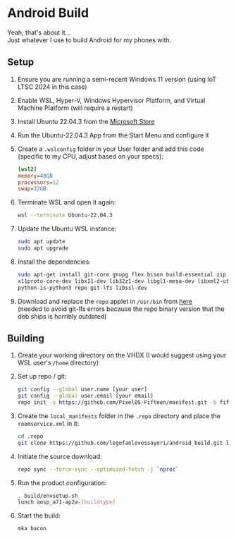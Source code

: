 # Android Build

Yeah, that's about it...  
Just whatever I use to build Android for my phones with.

## Setup

1. Ensure you are running a semi-recent Windows 11 version (using IoT LTSC 2024 in this case)
2. Enable WSL, Hyper-V, Windows Hypervisor Platform, and Virtual Machine Platform (will require a restart)
3. Install Ubuntu 22.04.3 from the [Microsoft Store](https://www.microsoft.com/store/productId/9PN20MSR04DW)
4. Run the Ubuntu-22.04.3 App from the Start Menu and configure it
5. Create a `.wslconfig` folder in your User folder and add this code (specific to my CPU, adjust based on your specs):

   ```ini
   [wsl2]
   memory=48GB
   processors=12
   swap=32GB
   ```

6. Terminate WSL and open it again:

   ```bash
   wsl --terminate Ubuntu-22.04.3
   ```

7. Update the Ubuntu WSL instance:

   ```bash
   sudo apt update
   sudo apt upgrade
   ```

8. Install the dependencies:

   ```bash
   sudo apt-get install git-core gnupg flex bison build-essential zip curl zlib1g-dev libc6-dev-i386 \
   x11proto-core-dev libx11-dev lib32z1-dev libgl1-mesa-dev libxml2-utils xsltproc unzip fontconfig \
   python-is-python3 repo git-lfs libssl-dev
   ```

9. Download and replace the `repo` applet in `/usr/bin` from [here](https://storage.googleapis.com/git-repo-downloads/repo)  
   (needed to avoid git-lfs errors because the repo binary version that the deb ships is horribly outdated)

## Building

1. Create your working directory on the VHDX (I would suggest using your WSL user's `/home` directory)
2. Set up repo / git:

   ```bash
   git config --global user.name [your user]
   git config --global user.email [your email]
   repo init -u https://github.com/PixelOS-Fifteen/manifest.git -b fifteen --git-lfs
   ```

3. Create the `local_manifests` folder in the `.repo` directory and place the `roomservice.xml` in it:

   ```bash
   cd .repo
   git clone https://github.com/legofanlovessayori/android_build.git local_manifests
   ```

4. Initiate the source download:

   ```bash
   repo sync --force-sync --optimized-fetch -j `nproc`
   ```

5. Run the product configuration:

   ```bash
   . build/envsetup.sh
   lunch aosp_a71-ap2a-[buildtype]
   ```

6. Start the build:

   ```bash
   mka bacon
   ```
